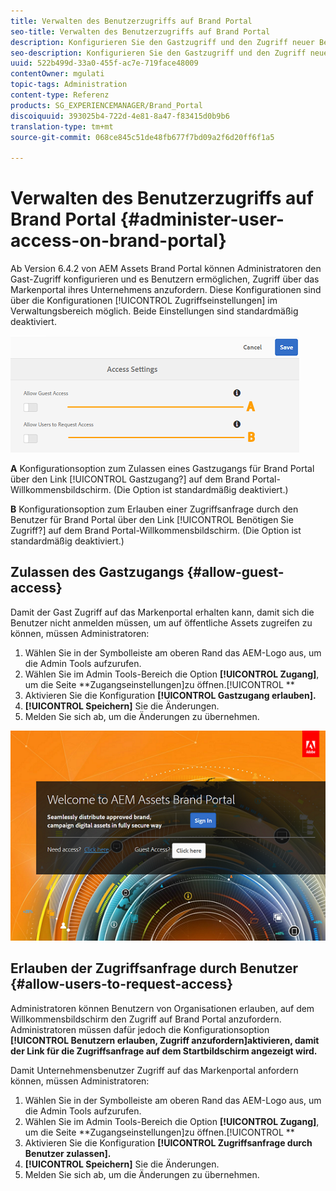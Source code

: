```yaml
---
title: Verwalten des Benutzerzugriffs auf Brand Portal
seo-title: Verwalten des Benutzerzugriffs auf Brand Portal
description: Konfigurieren Sie den Gastzugriff und den Zugriff neuer Benutzer auf Brand Portal.
seo-description: Konfigurieren Sie den Gastzugriff und den Zugriff neuer Benutzer auf Brand Portal.
uuid: 522b499d-33a0-455f-ac7e-719face48009
contentOwner: mgulati
topic-tags: Administration
content-type: Referenz
products: SG_EXPERIENCEMANAGER/Brand_Portal
discoiquuid: 393025b4-722d-4e81-8a47-f83415d0b9b6
translation-type: tm+mt
source-git-commit: 068ce845c51de48fb677f7bd09a2f6d20ff6f1a5

---
```



# Verwalten des Benutzerzugriffs auf Brand Portal {#administer-user-access-on-brand-portal}

Ab Version 6.4.2 von AEM Assets Brand Portal können Administratoren den Gast-Zugriff konfigurieren und es Benutzern ermöglichen, Zugriff über das Markenportal ihres Unternehmens anzufordern. Diese Konfigurationen sind über die Konfigurationen [!UICONTROL Zugriffseinstellungen] im Verwaltungsbereich möglich. Beide Einstellungen sind standardmäßig deaktiviert.

![](assets/access-configs.png)

**A** Konfigurationsoption zum Zulassen eines Gastzugangs für Brand Portal über den Link [!UICONTROL Gastzugang?] auf dem Brand Portal-Willkommensbildschirm. (Die Option ist standardmäßig deaktiviert.)

**B** Konfigurationsoption zum Erlauben einer Zugriffsanfrage durch den Benutzer für Brand Portal über den Link [!UICONTROL Benötigen Sie Zugriff?] auf dem Brand Portal-Willkommensbildschirm. (Die Option ist standardmäßig deaktiviert.)

## Zulassen des Gastzugangs {#allow-guest-access}

Damit der Gast Zugriff auf das Markenportal erhalten kann, damit sich die Benutzer nicht anmelden müssen, um auf öffentliche Assets zugreifen zu können, müssen Administratoren:

1. Wählen Sie in der Symbolleiste am oberen Rand das AEM-Logo aus, um die Admin Tools aufzurufen.
2. Wählen Sie im Admin Tools-Bereich die Option **[!UICONTROL Zugang]**, um die Seite **Zugangseinstellungen]zu öffnen.[!UICONTROL **
3. Aktivieren Sie die Konfiguration **[!UICONTROL Gastzugang erlauben].**
4. **[!UICONTROL Speichern]** Sie die Änderungen.
5. Melden Sie sich ab, um die Änderungen zu übernehmen.

![](assets/bp-welcome-screen.png)

## Erlauben der Zugriffsanfrage durch Benutzer {#allow-users-to-request-access}

Administratoren können Benutzern von Organisationen erlauben, auf dem Willkommensbildschirm den Zugriff auf Brand Portal anzufordern. Administratoren müssen dafür jedoch die Konfigurationsoption **[!UICONTROL Benutzern erlauben, Zugriff anzufordern]aktivieren, damit der Link für die Zugriffsanfrage auf dem Startbildschirm angezeigt wird.**

Damit Unternehmensbenutzer Zugriff auf das Markenportal anfordern können, müssen Administratoren:

1. Wählen Sie in der Symbolleiste am oberen Rand das AEM-Logo aus, um die Admin Tools aufzurufen.
2. Wählen Sie im Admin Tools-Bereich die Option **[!UICONTROL Zugang]**, um die Seite **Zugangseinstellungen]zu öffnen.[!UICONTROL **
3. Aktivieren Sie die Konfiguration **[!UICONTROL Zugriffsanfrage durch Benutzer zulassen].**
4. **[!UICONTROL Speichern]** Sie die Änderungen.
5. Melden Sie sich ab, um die Änderungen zu übernehmen.
